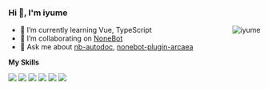 ### Hi 👋, I'm **iyume**

<img align="right" src="https://github-readme-stats.vercel.app/api?username=iyume&count_private=true&show_icons=true&title_color=0080ff&text_color=000000&bg_color=f5f5fa&locale=en" alt="iyume" />

- 🌱 I’m currently learning Vue, TypeScript
- 👯 I’m collaborating on [NoneBot](https://github.com/nonebot)
- 💬 Ask me about [nb-autodoc](https://github.com/nonebot/nb-autodoc), [nonebot-plugin-arcaea](https://github.com/iyume/nonebot-plugin-arcaea)

**My Skills**

![](https://img.shields.io/badge/-Python-3e74a2?style=flat-square&logo=Python&logoColor=fff)
![](https://img.shields.io/badge/-Linux-A80030?style=flat-square&logo=Debian&logoColor=fff)
![](https://img.shields.io/badge/-Git-f05032?style=flat-square&logo=git&logoColor=fff)
![](https://img.shields.io/badge/-Docker-2496ED?style=flat-square&logo=Docker&logoColor=fff)
![](https://img.shields.io/badge/-MySQL-4479A1?style=flat-square&logo=MySQL&logoColor=fff)
![](https://img.shields.io/badge/-TailwindCSS-38bdf8?style=flat-square&logo=tailwindcss&logoColor=fff)
